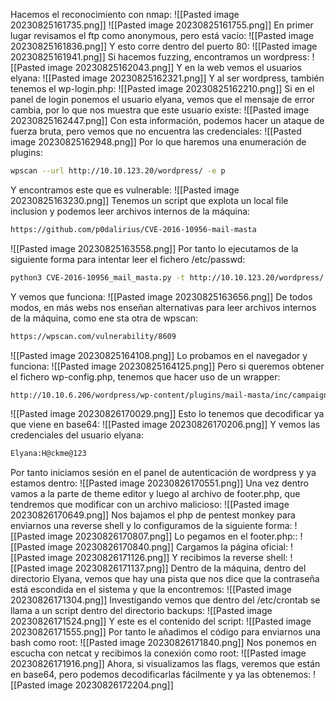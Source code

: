 Hacemos el reconocimiento con nmap:
![[Pasted image 20230825161735.png]]
![[Pasted image 20230825161755.png]]
En primer lugar revisamos el ftp como anonymous, pero está vacío:
![[Pasted image 20230825161836.png]]
Y esto corre dentro del puerto 80:
![[Pasted image 20230825161941.png]]
Si hacemos fuzzing, encontramos un wordpress:
![[Pasted image 20230825162043.png]]
Y en la web vemos el usuarios elyana:
![[Pasted image 20230825162321.png]]
Y al ser wordpress, también tenemos el wp-login.php:
![[Pasted image 20230825162210.png]]
Si en el panel de login ponemos el usuario elyana, vemos que el mensaje de error cambia, por lo que nos muestra que este usuario existe:
![[Pasted image 20230825162447.png]]
Con esta información, podemos hacer un ataque de fuerza bruta, pero vemos que no encuentra las credenciales:
![[Pasted image 20230825162948.png]]
Por lo que haremos una enumeración de plugins:
```bash
wpscan --url http://10.10.123.20/wordpress/ -e p
```
Y encontramos este que es vulnerable:
![[Pasted image 20230825163230.png]]
Tenemos un script que explota un local file inclusion y podemos leer archivos internos de la máquina:
```bash
https://github.com/p0dalirius/CVE-2016-10956-mail-masta
```
![[Pasted image 20230825163558.png]]
Por tanto lo ejecutamos de la siguiente forma para intentar leer el fichero /etc/passwd:
```bash
python3 CVE-2016-10956_mail_masta.py -t http://10.10.123.20/wordpress/ -f /etc/passwd
```
Y vemos que funciona:
![[Pasted image 20230825163656.png]]
De todos modos, en más webs nos enseñan alternativas para leer archivos internos de la máquina, como ene sta otra de wpscan:
```bash
https://wpscan.com/vulnerability/8609
```
![[Pasted image 20230825164108.png]]
Lo probamos en el navegador y funciona:
![[Pasted image 20230825164125.png]]
Pero si queremos obtener el fichero wp-config.php, tenemos que hacer uso de un wrapper:
```bash
http://10.10.6.206/wordpress/wp-content/plugins/mail-masta/inc/campaign/count_of_send.php?pl=php://filter/convert.base64-encode/resource=../../../../../wp-config.php
```
![[Pasted image 20230826170029.png]]
Esto lo tenemos que decodificar ya que viene en base64:
![[Pasted image 20230826170206.png]]
Y vemos las credenciales del usuario elyana:
```bash
Elyana:H@ckme@123
```
Por tanto iniciamos sesión en el panel de autenticación de wordpress y ya estamos dentro:
![[Pasted image 20230826170551.png]]
Una vez dentro vamos a la parte de theme editor y luego al archivo de footer.php, que tendremos que modificar con un archivo malicioso:
![[Pasted image 20230826170649.png]]
Nos bajamos el php de pentest monkey para enviarnos una reverse shell y lo configuramos de la siguiente forma:
![[Pasted image 20230826170807.png]]
Lo pegamos en el footer.php::
![[Pasted image 20230826170840.png]]
Cargamos la página oficial:
![[Pasted image 20230826171126.png]]
Y recibimos la reverse shell:
![[Pasted image 20230826171137.png]]
Dentro de la máquina, dentro del directorio Elyana, vemos que hay una pista que nos dice que la contraseña está escondida en el sistema y que la encontremos:
![[Pasted image 20230826171304.png]]
Investigando vemos que dentro del /etc/crontab se llama a un script dentro del directorio backups:
![[Pasted image 20230826171524.png]]
Y este es el contenido del script:
![[Pasted image 20230826171555.png]]
Por tanto le añadimos el código para enviarnos una bash como root:
![[Pasted image 20230826171840.png]]
Nos ponemos en escucha con netcat y recibimos la conexión como root:
![[Pasted image 20230826171916.png]]
Ahora, si visualizamos las flags, veremos que están en base64, pero podemos decodificarlas fácilmente y ya las obtenemos:
![[Pasted image 20230826172204.png]]

